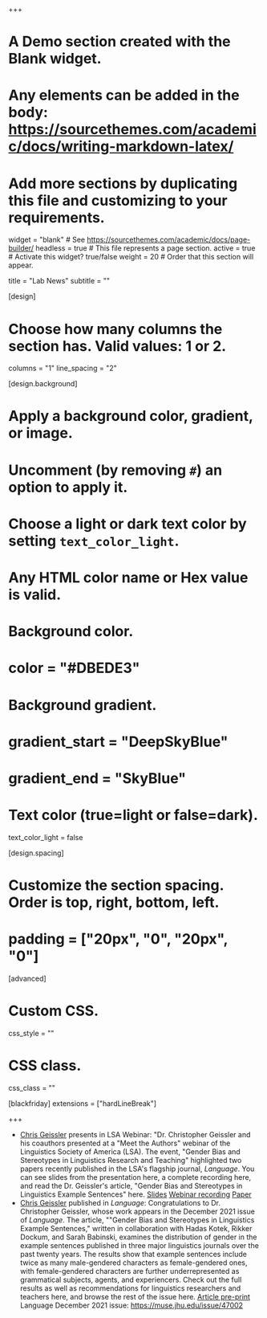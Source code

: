+++
# A Demo section created with the Blank widget.
# Any elements can be added in the body: https://sourcethemes.com/academic/docs/writing-markdown-latex/
# Add more sections by duplicating this file and customizing to your requirements.

widget = "blank"  # See https://sourcethemes.com/academic/docs/page-builder/
headless = true  # This file represents a page section.
active = true  # Activate this widget? true/false
weight = 20  # Order that this section will appear.

title = "Lab News"
subtitle = ""

[design]
  # Choose how many columns the section has. Valid values: 1 or 2.
  columns = "1"
  line_spacing = "2"

[design.background]
  # Apply a background color, gradient, or image.
  #   Uncomment (by removing `#`) an option to apply it.
  #   Choose a light or dark text color by setting `text_color_light`.
  #   Any HTML color name or Hex value is valid.

  # Background color.
  # color = "#DBEDE3"
  
  # Background gradient.
  # gradient_start = "DeepSkyBlue"
  # gradient_end = "SkyBlue"
  

  # Text color (true=light or false=dark).
  text_color_light = false

[design.spacing]
  # Customize the section spacing. Order is top, right, bottom, left.
  # padding = ["20px", "0", "20px", "0"]

[advanced]
 # Custom CSS. 
 css_style = ""
 
 # CSS class.
 css_class = ""

[blackfriday]
  extensions = ["hardLineBreak"]

+++

* [Chris Geissler](https://slam.phil.hhu.de/authors/chris/) presents in LSA Webinar: "Dr. Christopher Geissler and his coauthors presented at a "Meet the Authors" webinar of the Linguistics Society of America (LSA). The event, "Gender Bias and Stereotypes in Linguistics Research and Teaching" highlighted two papers recently published in the LSA's flagship journal, *Language*. You can see slides from the presentation here, a complete recording here, and read the Dr. Geissler's article, "Gender Bias and Stereotypes in Linguistics Example Sentences" here.
[Slides](https://campuspress.yale.edu/geissler/files/2022/01/Meet-the-Authors-slides.pdf)
[Webinar recording](https://www.youtube.com/watch?v=LFGeB1r3u9s)
[Paper](https://campuspress.yale.edu/geissler/files/2020/08/Gender_Representation_manuscript.pdf)
* [Chris Geissler](https://slam.phil.hhu.de/authors/chris/) published in *Language*: Congratulations to Dr. Christopher Geissler, whose work appears in the December 2021 issue of *Language*. The article, ""Gender Bias and Stereotypes in Linguistics Example Sentences," written in collaboration with Hadas Kotek, Rikker Dockum, and Sarah Babinski, examines the distribution of gender in the example sentences published in three major linguistics journals over the past twenty years. The results show that example sentences include twice as many male-gendered characters as female-gendered ones, with female-gendered characters are further underrepresented as grammatical subjects, agents, and experiencers.
Check out the full results as well as recommendations for linguistics researchers and teachers here, and browse the rest of the issue here.
[Article pre-print](https://campuspress.yale.edu/geissler/files/2020/08/Gender_Representation_manuscript.pdf)
Language December 2021 issue: https://muse.jhu.edu/issue/47002
